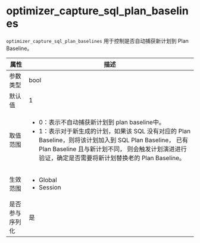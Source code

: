 optimizer_capture_sql_plan_baselines 
=========================================================

`optimizer_capture_sql_plan_baselines` 用于控制是否自动捕获新计划到 Plan Baseline。


| **属性**  |                                                                                                                               **描述**                                                                                                                                |
|---------|---------------------------------------------------------------------------------------------------------------------------------------------------------------------------------------------------------------------------------------------------------------------|
| 参数类型    | bool                                                                                                                                                                                                                                                                |
| 默认值     | 1                                                                                                                                                                                                                                                                   |
| 取值范围    | <ul><li>0：表示不自动捕获新计划到 plan baseline中。   </li><li> 1：表示对于新生成的计划，如果该 SQL 没有对应的 Plan Baseline，则将该计划加入到 SQL Plan Baseline， 已有 Plan Baseline 且与新计划不同， 则会触发计划演进进行验证，确定是否需要将新计划替换老的 Plan Baseline。</li></ul>    |
| 生效范围    | <ul><li>Global</li><li>Session</li></ul>                                                                                                                                                             |
| 是否参与序列化 | 是                                                                                                                                                                                                                                                                   |


